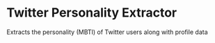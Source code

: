 # Twitter Personality Extractor

Extracts the personality (MBTI) of Twitter users along with profile data
